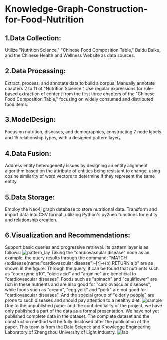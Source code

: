 # Knowledge-Graph-Construction-for-Food-Nutrition

## 1.Data Collection:
Utilize "Nutrition Science," "Chinese Food Composition Table," Baidu Baike, and the Chinese Health and Wellness Website as data sources.

## 2.Data Processing:
Extract, process, and annotate data to build a corpus.
Manually annotate chapters 2 to 11 of "Nutrition Science."
Use regular expressions for rule-based extraction of content from the first three chapters of the "Chinese Food Composition Table," focusing on widely consumed and distributed food items.
 
## 3.ModelDesign:
Focus on nutrition, diseases, and demographics, constructing 7 node labels and 15 relationship types, with a designed pattern layer。

## 4.Data Fusion:
Address entity heterogeneity issues by designing an entity alignment algorithm based on the attribute of entities being resistant to change, using cosine similarity of word vectors to determine if they represent the same entity.

## 5.Data Storage:
Employ the Neo4j graph database to store nutritional data.
Transform and import data into CSV format, utilizing Python's py2neo functions for entity and relationship creation.

## 6.Visualization and Recommendations:
Support basic queries and progressive retrieval.
Its pattern layer is as follows:
![pattern_lay](https://github.com/haidisuper/Knowledge-Graph-Construction-for-Food-Nutrition/blob/main/pattern%20layer.png)
Taking the "cardiovascular disease" node as an example, the query results through the command: "MATCH (a:disease{name:"cardiovascular disease")-[r]->(b) RETURN a,b" are as shown in the figure. Through the query, it can be found that nutrients such as "coenzyme q10", "oleic acid" and "arginine" are beneficial to "cardiovascular diseases". Foods such as "spinach" and "cauliflower" are rich in these nutrients and are also good for "cardiovascular diseases", while foods such as "cream", "egg yolk" and "pork" are not good for "cardiovascular diseases". And the special group of "elderly people" are prone to such diseases and should pay attention to a healthy diet.
![sample](https://github.com/haidisuper/Knowledge-Graph-Construction-for-Food-Nutrition/blob/main/semple.png)
Due to the unpublished paper and the confidentiality of the project, we have only published a part of the data as a formal presentation. We have not yet published complete data in the dataset. The complete dataset and the construction method will be fully disclosed after the publication of the paper.
This team is from the Data Science and Knowledge Engineering Laboratory of Zhengzhou University of Light Industry.
![lab](https://github.com/haidisuper/Knowledge-Graph-Construction-for-Food-Nutrition/blob/main/lab.png)

